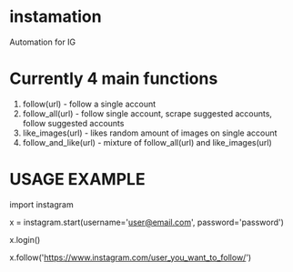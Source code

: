 # instamation
Automation for IG

# Currently 4 main functions
1. follow(url) - follow a single account
2. follow_all(url) - follow single account, scrape suggested accounts, follow suggested accounts
3. like_images(url) - likes random amount of images on single account
4. follow_and_like(url) - mixture of follow_all(url) and like_images(url)

# USAGE EXAMPLE
import instagram

x = instagram.start(username='user@email.com', password='password')

x.login()

x.follow('https://www.instagram.com/user_you_want_to_follow/')
